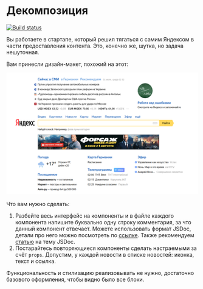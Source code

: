 Декомпозиция
===

[![Build status](https://ci.appveyor.com/api/projects/status/5phj8pttme0wfwdx/branch/main?svg=true)](https://ci.appveyor.com/project/FutureofMankind/ra-decomposition/branch/main)

Вы работаете в стартапе, который решил тягаться с самим Яндексом в части предоставления контента. Это, конечно же, шутка, но задача нешуточная.

Вам принесли дизайн-макет, похожий на этот:

![](pic/decomposition.png)

Что вам нужно сделать:

1. Разбейте весь интерфейс на компоненты и в файле каждого компонента напишите буквально одну строку комментария, за что данный компонент отвечает. Можете использовать формат JSDoc, детали про него можно посмотреть по [ссылке](https://react-styleguidist.js.org/docs/documenting/). Также рекомендуем [статью](https://medium.com/@antonkrinitsyn/jsdoc-react-5e6c530880a0) на тему JSDoc.
1. Постарайтесь повторяющиеся компоненты сделать настраемыми за счёт `props`. Допустим, у каждой новости в списке новостей: иконка, текст и ссылка.

Функциональность и стилизацию реализовывать не нужно, достаточно базового оформления, чтобы видно было все блоки.
